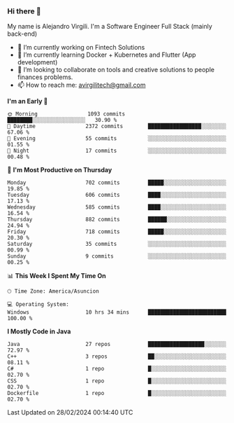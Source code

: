 ### Hi there 👋

My name is Alejandro Virgili. I'm a Software Engineer Full Stack (mainly back-end)


- 🔭 I’m currently working on Fintech Solutions
- 🌱 I’m currently learning Docker + Kubernetes and Flutter (App development)
- 👯 I’m looking to collaborate on tools and creative solutions to people finances problems.
- 📫 How to reach me: avirgilitech@gmail.com
  
<!--START_SECTION:waka-->
**I'm an Early 🐤** 

```text
🌞 Morning                1093 commits        ████████░░░░░░░░░░░░░░░░░   30.90 % 
🌆 Daytime                2372 commits        █████████████████░░░░░░░░   67.06 % 
🌃 Evening                55 commits          ░░░░░░░░░░░░░░░░░░░░░░░░░   01.55 % 
🌙 Night                  17 commits          ░░░░░░░░░░░░░░░░░░░░░░░░░   00.48 % 
```
📅 **I'm Most Productive on Thursday** 

```text
Monday                   702 commits         █████░░░░░░░░░░░░░░░░░░░░   19.85 % 
Tuesday                  606 commits         ████░░░░░░░░░░░░░░░░░░░░░   17.13 % 
Wednesday                585 commits         ████░░░░░░░░░░░░░░░░░░░░░   16.54 % 
Thursday                 882 commits         ██████░░░░░░░░░░░░░░░░░░░   24.94 % 
Friday                   718 commits         █████░░░░░░░░░░░░░░░░░░░░   20.30 % 
Saturday                 35 commits          ░░░░░░░░░░░░░░░░░░░░░░░░░   00.99 % 
Sunday                   9 commits           ░░░░░░░░░░░░░░░░░░░░░░░░░   00.25 % 
```


📊 **This Week I Spent My Time On** 

```text
🕑︎ Time Zone: America/Asuncion

💻 Operating System: 
Windows                  10 hrs 34 mins      █████████████████████████   100.00 % 
```

**I Mostly Code in Java** 

```text
Java                     27 repos            ██████████████████░░░░░░░   72.97 % 
C++                      3 repos             ██░░░░░░░░░░░░░░░░░░░░░░░   08.11 % 
C#                       1 repo              █░░░░░░░░░░░░░░░░░░░░░░░░   02.70 % 
CSS                      1 repo              █░░░░░░░░░░░░░░░░░░░░░░░░   02.70 % 
Dockerfile               1 repo              █░░░░░░░░░░░░░░░░░░░░░░░░   02.70 % 
```




 Last Updated on 28/02/2024 00:14:40 UTC
<!--END_SECTION:waka-->
